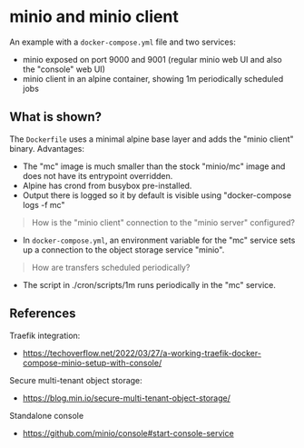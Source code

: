 # minio and minio client

An example with a `docker-compose.yml` file and two services:

- minio exposed on port 9000 and 9001 (regular minio web UI and also the "console" web UI)
- minio client in an alpine container, showing 1m periodically scheduled jobs

## What is shown?

The `Dockerfile` uses a minimal alpine base layer and adds the "minio client" binary. Advantages:

- The "mc" image is much smaller than the stock "minio/mc" image and does not have its entrypoint overridden.
- Alpine has crond from busybox pre-installed. 
- Output there is logged so it by default is visible using "docker-compose logs -f mc"

> How is the "minio client" connection to the "minio server" configured?

- In `docker-compose.yml`, an environment variable for the "mc" service sets up a connection to the object storage service "minio".

> How are transfers scheduled periodically?

- The script in ./cron/scripts/1m runs periodically in the "mc" service.

## References

Traefik integration:

- https://techoverflow.net/2022/03/27/a-working-traefik-docker-compose-minio-setup-with-console/

Secure multi-tenant object storage:

- https://blog.min.io/secure-multi-tenant-object-storage/

Standalone console

- https://github.com/minio/console#start-console-service
